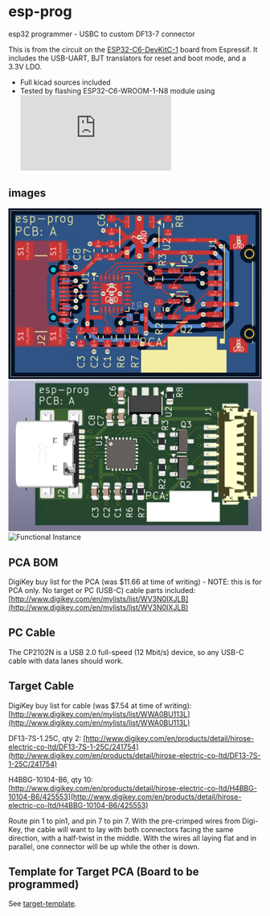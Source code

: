 # esp-prog

esp32 programmer - USBC to custom DF13-7 connector

This is from the circuit on the [ESP32-C6-DevKitC-1](https://docs.espressif.com/projects/esp-dev-kits/en/latest/esp32c6/esp32-c6-devkitc-1/user_guide.html#hardware-reference)
board from Espressif.  It includes the USB-UART, BJT translators for reset and
boot mode, and a 3.3V LDO.

* Full kicad sources included
* Tested by flashing ESP32-C6-WROOM-1-N8 module using ![cargo-espflash](https://github.com/esp-rs/espflash/blob/main/cargo-espflash/README.md)

## images

![Top 2D](doc/top_2d.png)
![Top 3D](doc/top_3d.png)
![Functional Instance](doc/functional.jpg)

## PCA BOM

DigiKey buy list for the PCA (was $11.66 at time of writing) - NOTE: this
is for PCA only.  No target or PC (USB-C) cable parts included:
[http://www.digikey.com/en/mylists/list/WV3N0IXJLB](http://www.digikey.com/en/mylists/list/WV3N0IXJLB)

## PC Cable

The CP2102N is a USB 2.0 full-speed (12 Mbit/s) device, so any USB-C cable with
data lanes should work.

## Target Cable

DigiKey buy list for cable (was $7.54 at time of writing):
[http://www.digikey.com/en/mylists/list/WWA0BU113L](http://www.digikey.com/en/mylists/list/WWA0BU113L)

DF13-7S-1.25C, qty 2:
[http://www.digikey.com/en/products/detail/hirose-electric-co-ltd/DF13-7S-1-25C/241754](http://www.digikey.com/en/products/detail/hirose-electric-co-ltd/DF13-7S-1-25C/241754)

H4BBG-10104-B6, qty 10:
[http://www.digikey.com/en/products/detail/hirose-electric-co-ltd/H4BBG-10104-B6/425553](http://www.digikey.com/en/products/detail/hirose-electric-co-ltd/H4BBG-10104-B6/425553)

Route pin 1 to pin1, and pin 7 to pin 7.  With the pre-crimped wires from
Digi-Key, the cable will want to lay with both connectors facing the same
direction, with a half-twist in the middle.  With the wires all laying flat and
in parallel, one connector will be up while the other is down.

## Template for Target PCA (Board to be programmed)

See [target-template](target-template/).
